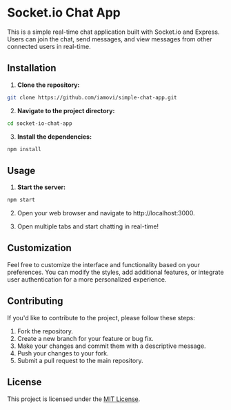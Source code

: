 # Socket.io Chat App

This is a simple real-time chat application built with Socket.io and Express. Users can join the chat, send messages, and view messages from other connected users in real-time.

## Installation

1. **Clone the repository:**
```bash
git clone https://github.com/iamovi/simple-chat-app.git
```

2. **Navigate to the project directory:**
```bash
cd socket-io-chat-app
```

3. **Install the dependencies:**
```bash
npm install
```

## Usage

1. **Start the server:**
```bash
npm start
```

2. Open your web browser and navigate to http://localhost:3000.

3. Open multiple tabs and start chatting in real-time!

## Customization

Feel free to customize the interface and functionality based on your preferences. You can modify the styles, add additional features, or integrate user authentication for a more personalized experience.

## Contributing

If you'd like to contribute to the project, please follow these steps:

1. Fork the repository.
2. Create a new branch for your feature or bug fix.
3. Make your changes and commit them with a descriptive message.
4. Push your changes to your fork.
5. Submit a pull request to the main repository.

## License

This project is licensed under the [MIT License](LICENSE).
